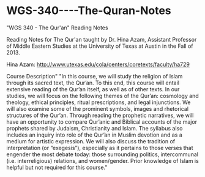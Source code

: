 WGS-340----The-Quran-Notes
===========================

"WGS 340 - The Qur'an" Reading Notes

Reading Notes for The Qur'an taught by Dr. Hina Azam, Assistant Professor of Middle Eastern Studies at the University of Texas at Austin in the Fall of 2013.

Hina Azam: http://www.utexas.edu/cola/centers/coretexts/faculty/ha729

Course Description"
"In this course, we will study the religion of Islam through its sacred text, the Qur’an. To this end, this course will entail extensive reading of the Qur’an itself, as well as of other texts. In our studies, we will focus on the following themes of the Qur’an: cosmology and theology, ethical principles, ritual prescriptions, and legal injunctions. We will also examine some of the prominent symbols, images and rhetorical structures of the Qur’an. Through reading the prophetic narratives, we will have an opportunity to compare Qur’anic and Biblical accounts of the major prophets shared by Judaism, Christianity and Islam. The syllabus also includes an inquiry into role of the Qur’an in Muslim devotion and as a medium for artistic expression. We will also discuss the tradition of interpretation (or “exegesis”), especially as it pertains to those verses that engender the most debate today: those surrounding politics, intercommunal (i.e. interreligious) relations, and women/gender. Prior knowledge of Islam is helpful but not required for this course."
